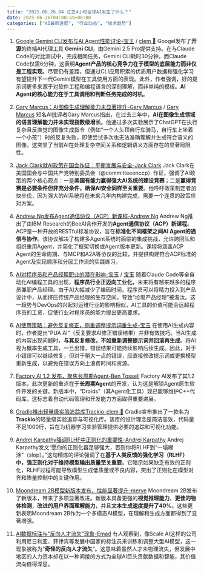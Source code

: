 ```yaml
---
title: "2025.06.26.04 过去4小时全球AI发生了什么？"
date: 2025-06-26T04:00:59+08:00
categories: ["AI最新进展", "行业动态", "技术趋势"]
---
```


1.  [Google Gemini CLI发布与AI Agent性能讨论-宝玉](https://x.com/dotey/status/1937920636019740843) / [clem 🤗](https://x.com/ClementDelangue/status/1937912488949125452)
    Googel发布了**开源**的终端AI代理工具 **Gemini CLI**，由Gemini 2.5 Pro提供支持。在与Claude Code的对比测试中，完成相同任务，Gemini CLI耗时30分钟，而Claude Code仅需6分钟，这表明**Agent产品的核心竞争力在于模型的底层能力而非仅是工程实现**。尽管仍有差距，但通过CLI应用积累的优质用户数据和强化学习有望提升下一代Gemini模型在工具使用方面的表现。此外，作者强调，好的提示词更多来源于对软件工程和编程语言的深刻理解，而非单纯的模板。**AI Agent的核心能力在于工具调用和判断任务完成的时机**。

2.  [Gary Marcus：AI图像生成理解能力未显著提升-Gary Marcus](https://x.com/GaryMarcus/status/1937951161652511214) / [Gary Marcus](https://x.com/GaryMarcus/status/1937926725087990261)
    知名AI批评者Gary Marcus指出，在过去三年中，**AI在图像生成领域的语言理解能力并未实现指数级增长**。他通过多次实验展示了ChatGPT在执行复杂且反直觉的图像生成指令（例如“一个人头顶自行车骑马，自行车上坐着一个小孩”）时的反复失败，即使尝试多次也无法准确理解并生成符合语义的图像。这突显了当前AI在处理复杂空间关系和逻辑语义方面存在的显著局限性。

3.  [Jack Clark就AI政策在国会作证：平衡发展与安全-Jack Clark](https://x.com/jackclarkSF/status/1937932459171348757)
    Jack Clark在美国国会与中国共产党特别委员会（@committeeonccp）作证，强调了AI政策的两个核心观点：一是**美国有能力赢得强大AI系统的建设竞赛**；二是**赢得竞赛是必要条件但非充分条件，确保AI安全同样至关重要**。他呼吁政策制定者加快步伐，因为强大的AI系统将在未来几年内构建完成，需要一个连贯的政策应对方案。

4.  [Andrew Ng发布Agent通信协议（ACP）新课程-Andrew Ng](https://x.com/AndrewYNg/status/1937907934094360582)
    Andrew Ng推出了由IBM Research的BeeAI合作开发的**Agent通信协议（ACP）新课程**。ACP是一种开放的RESTful标准协议，旨在**标准化不同框架之间AI Agent的通信与协作**。该协议解决了构建多Agent系统时面临的集成挑战，允许跨团队和组织重用Agent，并简化了框架切换或Agent版本更新。课程将涵盖ACP Agent的生命周期、与MCP和A2A等协议的比较，并提供构建符合ACP标准的Agent及实现顺序和分层工作流的实践练习。

5.  [AI对程序员和产品经理职业的潜在影响-宝玉](https://x.com/dotey/status/1937907361718448431) / [宝玉](https://x.com/dotey/status/1937926307196604640)
    随着Claude Code等全自动化AI编程工具的出现，**程序员行业正迈向工业化**，未来将有越来越多的程序员兼职产品经理。由于AI大幅减少了编码时间，程序员可以将精力投入到产品设计中，从而挤压传统产品经理的生存空间，导致“垃圾产品经理”被淘汰。这一趋势与DevOps的兴起对运维行业的影响相似，AI工具的价值可能会远超程序员的工资，促使行业对程序员的能力提出更高要求。

6.  [AI使用策略：避免反复修正，侧重调整提示词重生成-宝玉](https://x.com/dotey/status/1937958901497958607)
    在使用AI生成内容时，作者提出“PUA AI”（反复要求AI修正错误结果）并非有效技巧。当AI生成的内容出现问题时，**与其反复修改，不如重新调整提示词并回滚再生成**。将AI视为概率生成工具，一旦出错，错误结果可能持续影响后续生成。因此，对于小错误可以继续修复，但对于稍大一点的错误，应直接修改提示词或更换模型重新生成，以避免在错误方向上浪费时间和资源。

7.  [Factory AI 1.2 发布，聚焦长周期Agent-Ben Tossell](https://x.com/bentossell/status/1937947468995477917)
    Factory AI发布了其1.2版本，此次更新的重点在于**长周期Agent**的开发，认为这是解锁Agent原生软件开发的关键。新版本中，“Droids”（其Agent化工具）现已能够维护C++代码库，这标志着自动代码管理和开发能力方面取得重要进展。

8.  [Gradio推出轻量级实验追踪库Trackio-clem 🤗](https://x.com/ClementDelangue/status/1937946409115779344)
    Gradio宣布推出了一款名为**Trackio**的轻量级实验追踪与可视化库。该库的设计理念是简洁高效，代码量不足1000行，旨在为机器学习实验管理提供必要的追踪和可视化功能。

9.  [Andrej Karpathy强调RLHF中正则化的重要性-Andrej Karpathy](https://x.com/karpathy/status/1937941695943065640)
    Andrej Karpathy发文“愿你的正则化器足够强大，否则你将RLHF到“一塌糊涂”（slop）。”这句精炼的评论强调了在**基于人类反馈的强化学习（RLHF）中，强正则化对于维持模型输出质量至关重要**。它暗示如果缺乏有效的正则化，RLHF过程可能导致模型生成低质量或不良内容，突出了正则化在模型对齐和质量控制中的关键作用。

10. [Moondream 2B模型新版本发布，性能显著提升-merve](https://x.com/mervenoyann/status/1937923769277792316)
    Moondream 2B发布了新版本，带来了多项显著改进。新版本具备更强的**视觉推理能力**，**更佳的物体检测**，**改进的用户界面理解能力**，并且**文本生成速度提升了40%**。这些更新表明Moondream 2B作为一个多模态AI模型，在理解和生成方面都得到了显著增强。

11. [AI数据标注与“反向人才流失”现象-Emad](https://x.com/EMostaque/status/1937905330807357943)
    有人观察到，像Scale AI这样的公司利用尼日利亚、菲律宾等发展中国家的标注员来训练和调整大型AI模型，这一现象被称为“**奇怪的反向人才流失**”。这意味着虽然人才未物理流失，但发展中地区的人力资本却在以一种间接的方式为全球AI巨头贡献数据和智能，其价值流向值得深思。